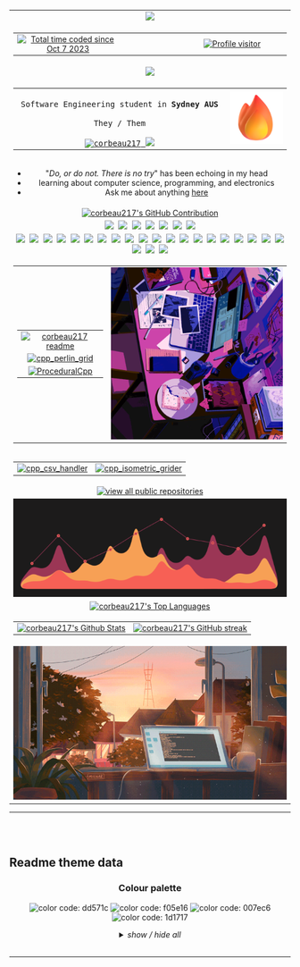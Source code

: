 <!--
<h2 align="center">
  Welcome to corbeau217 World!
  <img src="https://media.giphy.com/media/hvRJCLFzcasrR4ia7z/giphy.gif" width="28">
</h2>
-->

<table align="center" width="90%">
  <tr align="center">
    <td align="center">
      <a href="https://github.com/corbeau217">
        <img src="https://svg-banners.vercel.app/api?type=glitch&text1=corbeau217&width=650&height=150">
      </a>
    </td>
  </tr>
  <tr align="center">
    <td align="center">
      <table align="center">
        <tr align="center">
          <td width="40%">
            <a href="https://wakatime.com/@018b08ae-3eb8-4326-bd58-0017702d0437">
              <img src="https://wakatime.com/badge/user/018b08ae-3eb8-4326-bd58-0017702d0437.svg?style=for-the-badge&color=f05e16&labelColor=f05e16" alt="Total time coded since Oct 7 2023" />
            </a>
          </td>
          <td width="20%">
          </td>
          <td width="40%">
            <a href="https://komarev.com/ghpvc/?username=corbeau217">
              <img src="https://komarev.com/ghpvc/?username=corbeau217&label=clicker%20counter&color=007ec6&style=for-the-badge" alt="Profile visitor" />
            </a>
          </td>
        </tr>
      </table>
    </td>
  </tr>
  <tr align="center">
    <td align="center">
      <a href="https://github.com/corbeau217">
        <img src="https://readme-typing-svg.herokuapp.com?font=roboto+mono&weight=300&pause=1000&color=ff4500&center=true&width=520&lines=obsessed+with+systems%20%2F%20low+level+code;how+do+I+purchase+extra+time?">
      </a>
    </td>
  </tr>
  <tr align="center">
    <td align="center">
      <table align="center">
        <tr>
          <td width="70%" align="center">
            <samp>
              <!-- <a href="https://www.google.com/search?q=Aurora+Griffith">「 Google Me 」</a> -->
              <br>
              Software Engineering student in <b>Sydney AUS</b>
              <br>
              <br>
              They / Them
              <br>
              <br>
              <a href="https://linkedin.com/in/auroragriffith95" target="_blank">
                <img src="https://img.shields.io/badge/LinkedIn-f05e16?style=for-the-badge&logo=linkedin&logoColor=white" alt="corbeau217"/>
              </a>
              <a href="https://twitter.com/corbeau217" target="_blank">
                <img src="https://img.shields.io/badge/Twitter-f05e16?style=for-the-badge&logo=twitter&logoColor=white" />
              </a>
            </samp>
          </td>
          <td width="20%">
            <img src="./assets/fire.png" max-height="150"/>
          </td>
        </tr>
      </table>
    </td>
  </tr>
  <tr align="center">
    <td align="center">
      <ul>
        <li>"<em>Do, or do not. There is no try</em>" has been echoing in my head</li>
        <li>learning about computer science, programming, and electronics</li>
        <li>Ask me about anything <a href="https://github.com/corbeau217/corbeau217/issues">here</a></li>
      </ul>
    </td>
  </tr>
  <tr align="center">
    <td align="center">
      <a href="https://github.com/corbeau217">
        <img src="https://github-profile-summary-cards.vercel.app/api/cards/profile-details?username=corbeau217&custom_title=repo%20activity&theme=codeSTACKr" alt="corbeau217's GitHub Contribution" width="99%"/>
      </a>
    </td>
  </tr>
  <tr align="center">
    <td align="center">
      <samp>
        <img src="https://img.shields.io/badge/Android-ff4500?style=for-the-badge&logo=android&logoColor=white"/>
        <img src="https://img.shields.io/badge/iOS-ff4500?style=for-the-badge&logo=ios&logoColor=white"/>
        <img src="https://img.shields.io/badge/macos-ff4500?style=for-the-badge&logo=macos&logoColor=F0F0F0"/>
        <img src="https://img.shields.io/badge/Ubuntu-ff4500?style=for-the-badge&logo=ubuntu&logoColor=white"/>
        <img src="https://img.shields.io/badge/7/8.1/10-ff4500?style=for-the-badge&logo=windows&logoColor=white"/>
        <img src="https://img.shields.io/badge/95-ff4500?style=for-the-badge&logo=windows95&logoColor=white"/>
        <img src="https://img.shields.io/badge/xp-ff4500?style=for-the-badge&logo=windowsxp&logoColor=white"/>
      </samp>
    </td>
  </tr>
  <tr align="center">
    <td align="center">
      <samp>
        <img src="https://img.shields.io/badge/Anaconda-f05e16.svg?style=for-the-badge&logo=anaconda&logoColor=white"/>
        <img src="https://img.shields.io/badge/CLion-f05e16?style=for-the-badge&logo=clion&logoColor=white"/>
        <img src="https://img.shields.io/badge/Cloudflare-f05e16?style=for-the-badge&logo=Cloudflare&logoColor=white"/>
        <img src="https://img.shields.io/badge/confluence-f05e16.svg?style=for-the-badge&logo=confluence&logoColor=white"/>
        <img src="https://img.shields.io/badge/Dreamweaver-f05e16.svg?style=for-the-badge&logo=Adobe%20Dreamweaver&logoColor=white"/>
        <img src="https://img.shields.io/badge/Dropbox-f05e16.svg?style=for-the-badge&logo=Dropbox&logoColor=white"/>
        <img src="https://img.shields.io/badge/ESLint-f05e16?style=for-the-badge&logo=eslint&logoColor=white"/>
        <img src="https://img.shields.io/badge/flask-f05e16.svg?style=for-the-badge&logo=flask&logoColor=white"/>
        <img src="https://img.shields.io/badge/Git-f05e16?style=for-the-badge&logo=git&logoColor=white"/>
        <img src="https://img.shields.io/badge/github-f05e16.svg?style=for-the-badge&logo=github&logoColor=white"/>
        <img src="https://img.shields.io/badge/pages-f05e16?style=for-the-badge&logo=github&logoColor=white"/>
        <img src="https://img.shields.io/badge/Google%20Drive-f05e16?style=for-the-badge&logo=googledrive&logoColor=white"/>
        <img src="https://img.shields.io/badge/IDEA-f05e16.svg?style=for-the-badge&logo=intellij-idea&logoColor=white"/>
        <img src="https://img.shields.io/badge/joomla-f05e16.svg?style=for-the-badge&logo=joomla&logoColor=white"/>
        <img src="https://img.shields.io/badge/jupyter-f05e16.svg?style=for-the-badge&logo=jupyter&logoColor=white"/>
        <img src="https://img.shields.io/badge/MDN_Web_Docs-f05e16?style=for-the-badge&logo=mdnwebdocs&logoColor=white"/>
        <img src="https://img.shields.io/badge/Notepad++-f05e16.svg?style=for-the-badge&logo=notepad%2b%2b&logoColor=f05e16"/>
        <img src="https://img.shields.io/badge/node.js-f05e16?style=for-the-badge&logo=node.js&logoColor=white"/>
        <img src="https://img.shields.io/badge/NPM-f05e16.svg?style=for-the-badge&logo=npm&logoColor=white"/>
        <img src="https://img.shields.io/badge/OneDrive-f05e16.svg?style=for-the-badge&logo=microsoftonedrive&logoColor=white"/>
        <img src="https://img.shields.io/badge/SAP-f05e16?style=for-the-badge&logo=sap&logoColor=white"/>
        <img src="https://img.shields.io/badge/Trello-f05e16.svg?style=for-the-badge&logo=Trello&logoColor=white"/>
        <img src="https://img.shields.io/badge/VSCode-f05e16?style=for-the-badge&logo=visual%20studio&logoColor=white"/>
      </samp>
    </td>
  </tr>
  <tr align="center">
    <td align="center">
      <table align="center">
        <tr align="center">
          <td align="center">
            <table align="center">
              <tr align="center">
                <td align="center">
                  <a href="https://github.com/corbeau217/corbeau217">
                    <img src="https://github-readme-stats.vercel.app/api/pin/?username=corbeau217&repo=corbeau217&border_color=dd571c&bg_color=1d1717&title_color=C9D1D9&text_color=8B949E&icon_color=dd571c" alt="corbeau217 readme"/>
                  </a>
                </td>
              </tr>
              <tr align="center">
                <td align="center">
                  <a href="https://github.com/corbeau217/cpp_perlin_grid">
                    <img src="https://github-readme-stats.vercel.app/api/pin/?username=corbeau217&repo=cpp_perlin_grid&border_color=dd571c&bg_color=1d1717&title_color=C9D1D9&text_color=8B949E&icon_color=dd571c" alt="cpp_perlin_grid"/>
                  </a>
                </td>
              </tr>
              <tr align="center">
                <td align="center">
                  <a href="https://github.com/corbeau217/ProceduralCpp">
                    <img src="https://github-readme-stats.vercel.app/api/pin/?username=corbeau217&repo=ProceduralCpp&border_color=dd571c&bg_color=1d1717&title_color=C9D1D9&text_color=8B949E&icon_color=dd571c" alt="ProceduralCpp"/>
                  </a>
                </td>
              </tr>
            </table>
          </td>
          <td>
            <img src="./assets/busywork.gif" width="400"/>
          </td>
        </tr>
      </table>
    </td>
  </tr>
  <tr align="center">
    <td align="center">
      <table align="center">
        <tr align="center">
          <td align="center">
            <a href="https://github.com/corbeau217/cpp_csv_handler">
              <img src="https://github-readme-stats.vercel.app/api/pin/?username=corbeau217&repo=cpp_csv_handler&border_color=dd571c&bg_color=1d1717&title_color=C9D1D9&text_color=8B949E&icon_color=dd571c" alt="cpp_csv_handler"/>
            </a>
          </td>
          <td align="center">
            <a href="https://github.com/corbeau217/cpp_isometric_grider">
              <img src="https://github-readme-stats.vercel.app/api/pin/?username=corbeau217&repo=cpp_isometric_grider&border_color=dd571c&bg_color=1d1717&title_color=C9D1D9&text_color=8B949E&icon_color=dd571c" alt="cpp_isometric_grider"/>
            </a>
          </td>
        </tr>
      </table>
    </td>
  </tr>
  <tr align="center">
    <td align=center>
      <a href="https://github.com/corbeau217?tab=repositories" target="_blank">
        <img alt="view all public repositories" title="view all public repositories" src="https://img.shields.io/badge/-view%20all%20public%20repositories-f05e16?style=for-the-badge&logo=koding&logoColor=white"/>
      </a>
    </td>
  </tr>
  <tr align="center">
    <td align="center">
      <img src="./assets/3dcoolerstats.gif" max-height="500"/>
    </td>
  </tr>
  <tr align="center">
    <td align="center">
      <a href="https://github.com/corbeau217">
        <img alt="corbeau217's Top Languages" src="https://github-readme-stats.vercel.app/api/wakatime?username=corbeau217&custom_title=wakatime%20language%20stats&theme=codeSTACKr" width="99%"/>
      </a>
    </td>
  </tr>
  <tr align="center">
    <td align="center">
      <table align="center">
        <tr align="center">
          <td align="center">
            <a href="https://github.com/corbeau217">
              <img alt="corbeau217's Github Stats" src="https://denvercoder1-github-readme-stats.vercel.app/api?username=corbeau217&show_icons=true&count_private=true&theme=codeSTACKr"/>
            </a>
          </td>
          <td align="center">
            <a href="https://github.com/corbeau217">
              <img src="https://github-readme-streak-stats.herokuapp.com/?user=corbeau217&theme=codeSTACKr" alt="corbeau217's GitHub streak"/>
            </a>
          </td>
        </tr>
      </table>
    </td>
  </tr>
  <tr align="center">
    <td align="center">
      <img src="./assets/sunrisewindow.gif"/>
    </td>
  </tr>
</table>

<hr /><!-- ---------------------------- -->
<br />
<br />
<h2>Readme theme data</h2>

<h3 align="center">Colour palette</h3>
<p align="center">
  <!-- used colours -->
  <img alt="color code: dd571c" title="color code: dd571c" src="https://img.shields.io/badge/-▇-dd571c?style=for-the-badge&logoColor=white"/>
  <img alt="color code: f05e16" title="color code: f05e16" src="https://img.shields.io/badge/-▇-f05e16?style=for-the-badge&logoColor=white"/>
  <img alt="color code: 007ec6" title="color code: 007ec6" src="https://img.shields.io/badge/-▇-007ec6?style=for-the-badge&logoColor=white"/>
  <img alt="color code: 1d1717" title="color code: 1d1717" src="https://img.shields.io/badge/-▇-1d1717?style=for-the-badge&logoColor=white"/>
  <br />
  <details align="center">
    <summary><i>show / hide all</i></summary>
    <!-- oranges -->
    <img alt="color code: ff4500" title="color code: ff4500" src="https://img.shields.io/badge/-▇-ff4500?style=for-the-badge&logoColor=white"/>
    <img alt="color code: fd6a02" title="color code: fd6a02" src="https://img.shields.io/badge/-▇-fd6a02?style=for-the-badge&logoColor=white"/>
    <img alt="color code: ff7417" title="color code: ff7417" src="https://img.shields.io/badge/-▇-ff7417?style=for-the-badge&logoColor=white"/>
    <img alt="color code: fc6600" title="color code: fc6600" src="https://img.shields.io/badge/-▇-fc6600?style=for-the-badge&logoColor=white"/>
    <img alt="color code: ec9706" title="color code: ec9706" src="https://img.shields.io/badge/-▇-ec9706?style=for-the-badge&logoColor=white"/>
    <img alt="color code: f05e16" title="color code: f05e16" src="https://img.shields.io/badge/-▇-f05e16?style=for-the-badge&logoColor=white"/>
    <img alt="color code: ff6610" title="color code: ff6610" src="https://img.shields.io/badge/-▇-ff6610?style=for-the-badge&logoColor=white"/>
    <img alt="color code: dd571c" title="color code: dd571c" src="https://img.shields.io/badge/-▇-dd571c?style=for-the-badge&logoColor=white"/>
    <img alt="color code: b2560d" title="color code: b2560d" src="https://img.shields.io/badge/-▇-b2560d?style=for-the-badge&logoColor=white"/>
    <img alt="color code: 8d4004" title="color code: 8d4004" src="https://img.shields.io/badge/-▇-8d4004?style=for-the-badge&logoColor=white"/>
    <img alt="color code: 80400b" title="color code: 80400b" src="https://img.shields.io/badge/-▇-80400b?style=for-the-badge&logoColor=white"/>
    <br/>
    <!-- greys -->
    <img alt="color code: 1d1717" title="color code: 1d1717" src="https://img.shields.io/badge/-▇-1d1717?style=for-the-badge&logoColor=white"/>
    <img alt="color code: 232023" title="color code: 232023" src="https://img.shields.io/badge/-▇-232023?style=for-the-badge&logoColor=white"/>
    <img alt="color code: 322d31" title="color code: 322d31" src="https://img.shields.io/badge/-▇-322d31?style=for-the-badge&logoColor=white"/>
    <img alt="color code: 3e3636" title="color code: 3e3636" src="https://img.shields.io/badge/-▇-3e3636?style=for-the-badge&logoColor=white"/>
    <img alt="color code: 564c4d" title="color code: 564c4d" src="https://img.shields.io/badge/-▇-564c4d?style=for-the-badge&logoColor=white"/>
    <img alt="color code: 59515e" title="color code: 59515e" src="https://img.shields.io/badge/-▇-59515e?style=for-the-badge&logoColor=white"/>
    <img alt="color code: 5d5555" title="color code: 5d5555" src="https://img.shields.io/badge/-▇-5d5555?style=for-the-badge&logoColor=white"/>
    <img alt="color code: 787276" title="color code: 787276" src="https://img.shields.io/badge/-▇-787276?style=for-the-badge&logoColor=white"/>
    <img alt="color code: ded4d4" title="color code: ded4d4" src="https://img.shields.io/badge/-▇-ded4d4?style=for-the-badge&logoColor=white"/>
    <br/>
    <!-- redss -->
    <img alt="color code: d0312d" title="color code: d0312d" src="https://img.shields.io/badge/-▇-d0312d?style=for-the-badge&logoColor=white"/>
    <img alt="color code: e3242b" title="color code: e3242b" src="https://img.shields.io/badge/-▇-e3242b?style=for-the-badge&logoColor=white"/>
    <img alt="color code: 990f02" title="color code: 990f02" src="https://img.shields.io/badge/-▇-990f02?style=for-the-badge&logoColor=white"/>
    <img alt="color code: 900603" title="color code: 900603" src="https://img.shields.io/badge/-▇-900603?style=for-the-badge&logoColor=white"/>
    <img alt="color code: 710c04" title="color code: 710c04" src="https://img.shields.io/badge/-▇-710c04?style=for-the-badge&logoColor=white"/>
    <img alt="color code: 680c07" title="color code: 680c07" src="https://img.shields.io/badge/-▇-680c07?style=for-the-badge&logoColor=white"/>
    <img alt="color code: 610c04" title="color code: 610c04" src="https://img.shields.io/badge/-▇-610c04?style=for-the-badge&logoColor=white"/>
    <img alt="color code: 541e1b" title="color code: 541e1b" src="https://img.shields.io/badge/-▇-541e1b?style=for-the-badge&logoColor=white"/>
    <br/>
    <!-- blues -->
    <img alt="color code: 3944bc" title="color code: 3944bc" src="https://img.shields.io/badge/-▇-3944bc?style=for-the-badge&logoColor=white"/>
    <img alt="color code: 0a1172" title="color code: 0a1172" src="https://img.shields.io/badge/-▇-0a1172?style=for-the-badge&logoColor=white"/>
    <img alt="color code: 281e5d" title="color code: 281e5d" src="https://img.shields.io/badge/-▇-281e5d?style=for-the-badge&logoColor=white"/>
    <img alt="color code: 1338be" title="color code: 1338be" src="https://img.shields.io/badge/-▇-1338be?style=for-the-badge&logoColor=white"/>
    <img alt="color code: 016064" title="color code: 016064" src="https://img.shields.io/badge/-▇-016064?style=for-the-badge&logoColor=white"/>
    <img alt="color code: 2832c2" title="color code: 2832c2" src="https://img.shields.io/badge/-▇-2832c2?style=for-the-badge&logoColor=white"/>
    <img alt="color code: 59788e" title="color code: 59788e" src="https://img.shields.io/badge/-▇-59788e?style=for-the-badge&logoColor=white"/>
    <img alt="color code: 29c5f6" title="color code: 29c5f6" src="https://img.shields.io/badge/-▇-29c5f6?style=for-the-badge&logoColor=white"/>
    <img alt="color code: 3a9bdc" title="color code: 3a9bdc" src="https://img.shields.io/badge/-▇-3a9bdc?style=for-the-badge&logoColor=white"/>
    <img alt="color code: 5579c6" title="color code: 5579c6" src="https://img.shields.io/badge/-▇-5579c6?style=for-the-badge&logoColor=white"/>
    <img alt="color code: 1260cc" title="color code: 1260cc" src="https://img.shields.io/badge/-▇-1260cc?style=for-the-badge&logoColor=white"/>
    <img alt="color code: 0080fe" title="color code: 0080fe" src="https://img.shields.io/badge/-▇-0080fe?style=for-the-badge&logoColor=white"/>
    <img alt="color code: 669ef5" title="color code: 669ef5" src="https://img.shields.io/badge/-▇-669ef5?style=for-the-badge&logoColor=white"/>
    <img alt="color code: 008ecc" title="color code: 008ecc" src="https://img.shields.io/badge/-▇-008ecc?style=for-the-badge&logoColor=white"/>
    <img alt="color code: 1c2951" title="color code: 1c2951" src="https://img.shields.io/badge/-▇-1c2951?style=for-the-badge&logoColor=white"/>
    <img alt="color code: 007ec6" title="color code: 007ec6" src="https://img.shields.io/badge/-▇-007ec6?style=for-the-badge&logoColor=white"/><!-- this one is colour dropper from screenshot of the wakatime since we cant change it -->
  </details>
  <br />
</p>
<hr /><!-- ---------------------------- -->
